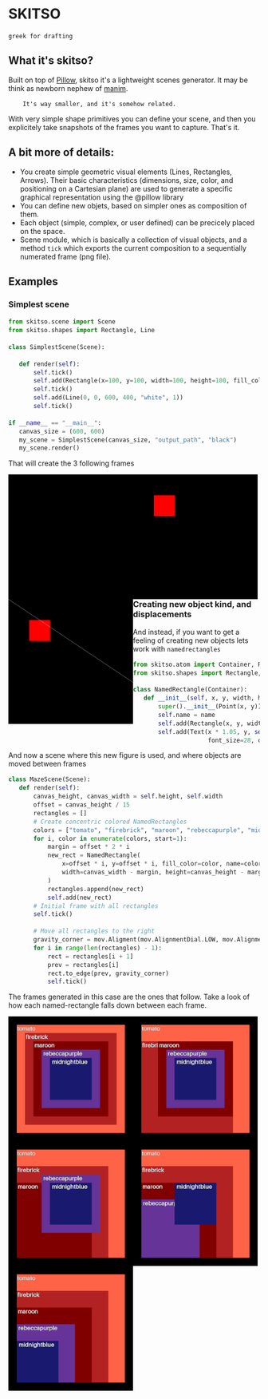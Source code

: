 # SKITSO

    greek for drafting


## What it's skitso?

Built on top of [Pillow](https://pypi.org/project/pillow/), skitso it's a lightweight scenes generator. It may be think as newborn nephew of [manim](https://docs.manim.community/en/stable/index.html).

        It's way smaller, and it's somehow related.

With very simple shape primitives you can define your scene, and then you explicitely take snapshots of the frames you want to capture.
That's it.


## A bit more of details:

 - You create simple geometric visual elements (Lines, Rectangles, Arrows). Their basic characteristics (dimensions, size, color, and positioning on a Cartesian plane) are used to generate a specific graphical representation using the @pillow library
 - You can define new objets, based on simpler ones as composition of them.
 - Each object (simple, complex, or user defined) can be precicely placed on the space.
 - Scene module, which is basically  a collection of visual objects, and a method `tick` which exports the current composition to a sequentially numerated frame (png file).

## Examples

### Simplest scene

```python
from skitso.scene import Scene
from skitso.shapes import Rectangle, Line

class SimplestScene(Scene):

   def render(self):
       self.tick()
       self.add(Rectangle(x=100, y=100, width=100, height=100, fill_color="red"))
       self.tick()
       self.add(Line(0, 0, 600, 400, "white", 1))
       self.tick()

if __name__ == "__main__":
   canvas_size = (600, 600)
   my_scene = SimplestScene(canvas_size, "output_path", "black")
   my_scene.render()
```

That will create the 3 following frames

<div>
<img style="float:left" src="https://github.com/jmansilla/skitso/blob/main/images/01.jpg?raw=true" alt="Frame 01" width="250"/>
<img style="float:left" src="https://github.com/jmansilla/skitso/blob/main/images/02.jpg?raw=true" alt="Frame 02" width="250"/>
<img style="float:left" src="https://github.com/jmansilla/skitso/blob/main/images/03.jpg?raw=true" alt="Frame 03" width="250"/>
</div>


### Creating new object kind, and displacements

And instead, if you want to get a feeling of creating new objects lets work with `namedrectangles`

```python
from skitso.atom import Container, Point
from skitso.shapes import Rectangle, Text

class NamedRectangle(Container):
   def __init__(self, x, y, width, height, fill_color, name):
       super().__init__(Point(x, y))
       self.name = name
       self.add(Rectangle(x, y, width, height, fill_color=fill_color))
       self.add(Text(x * 1.05, y, self.name, font_name="Monospace",
                     font_size=28, color="white", stroke_fill="gray", stroke_width=1))
```

And now a scene where this new figure is used, and where objects are moved between frames

```python
class MazeScene(Scene):
   def render(self):
       canvas_height, canvas_width = self.height, self.width
       offset = canvas_height / 15
       rectangles = []
       # Create concentric colored NamedRectangles
       colors = ["tomato", "firebrick", "maroon", "rebeccapurple", "midnightblue",]
       for i, color in enumerate(colors, start=1):
           margin = offset * 2 * i
           new_rect = NamedRectangle(
               x=offset * i, y=offset * i, fill_color=color, name=color,
               width=canvas_width - margin, height=canvas_height - margin,
           )
           rectangles.append(new_rect)
           self.add(new_rect)
       # Initial frame with all rectangles
       self.tick()

       # Move all rectangles to the right
       gravity_corner = mov.Aligment(mov.AlignmentDial.LOW, mov.AlignmentDial.HIGH)
       for i in range(len(rectangles) - 1):
           rect = rectangles[i + 1]
           prev = rectangles[i]
           rect.to_edge(prev, gravity_corner)
           self.tick()
```

The frames generated in this case are the ones that follow. Take a look of how each named-rectangle falls down between each frame.
<div>
<img style="float:left" src="https://github.com/jmansilla/skitso/blob/main/images/04.jpg?raw=true" alt="Frame 04" width="250"/>
<img style="float:left" src="https://github.com/jmansilla/skitso/blob/main/images/05.jpg?raw=true" alt="Frame 05" width="250"/>
<img style="float:left" src="https://github.com/jmansilla/skitso/blob/main/images/06.jpg?raw=true" alt="Frame 06" width="250"/>
<img style="float:left" src="https://github.com/jmansilla/skitso/blob/main/images/07.jpg?raw=true" alt="Frame 07" width="250"/>
<img style="float:left" src="https://github.com/jmansilla/skitso/blob/main/images/08.jpg?raw=true" alt="Frame 08" width="250"/>
</div>
